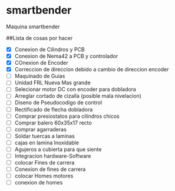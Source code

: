 # smartbender
Maquina smartbender

##Lista de cosas por hacer

- [x] Conexion de Cilindros y PCB
- [x] Conexion de Nema42 a PCB y controlador
- [x] COnexion de Encoder 
- [x] Correccion de direccion debido a cambio de direccion encoder
- [ ] Maquinado de Guias
- [ ] Unidad FRL Nueva Mas grande
- [ ] Selecionar motor DC con encoder para dobladora
- [ ] Arreglar cortado de cizalla (posible mala nivelacion)
- [ ] Diseno de Pseudocodigo de control
- [ ] Rectificado de flecha dobladora
- [ ] Comprar presiostatos para cilindros chicos
- [ ] Comprar balero 60x35x17 recto
- [ ] comprar agarraderas   
- [ ] Soldar tuercas a laminas
- [ ] cajas en lamina Inoxidable 
- [ ] Agujeros a cubierta para que siente 
- [ ] Integracion hardware-Software
- [ ] colocar Fines de carrera
- [ ] Conexion de fines de carrera
- [ ] colocar Homes motores
- [ ] conexion de homes
